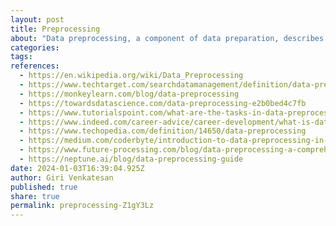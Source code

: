 ```yaml
---
layout: post
title: Preprocessing
about: "Data preprocessing, a component of data preparation, describes any type of processing performed on raw data to prepare it for another data processing procedure. It has traditionally been an important preliminary step for the data mining process. More recently, data preprocessing techniques have been adapted for training machine learning models and AI models and for running inferences against them."
categories:
tags:
references:
  - https://en.wikipedia.org/wiki/Data_Preprocessing
  - https://www.techtarget.com/searchdatamanagement/definition/data-preprocessing
  - https://monkeylearn.com/blog/data-preprocessing
  - https://towardsdatascience.com/data-preprocessing-e2b0bed4c7fb
  - https://www.tutorialspoint.com/what-are-the-tasks-in-data-preprocessing
  - https://www.indeed.com/career-advice/career-development/what-is-data-preprocessing
  - https://www.techopedia.com/definition/14650/data-preprocessing
  - https://medium.com/coderbyte/introduction-to-data-preprocessing-in-data-mining-87f5134ef923
  - https://www.future-processing.com/blog/data-preprocessing-a-comprehensive-step-by-step-guide
  - https://neptune.ai/blog/data-preprocessing-guide
date: 2024-01-03T16:39:04.925Z
author: Giri Venkatesan
published: true
share: true
permalink: preprocessing-Z1gY3Lz
---
```

